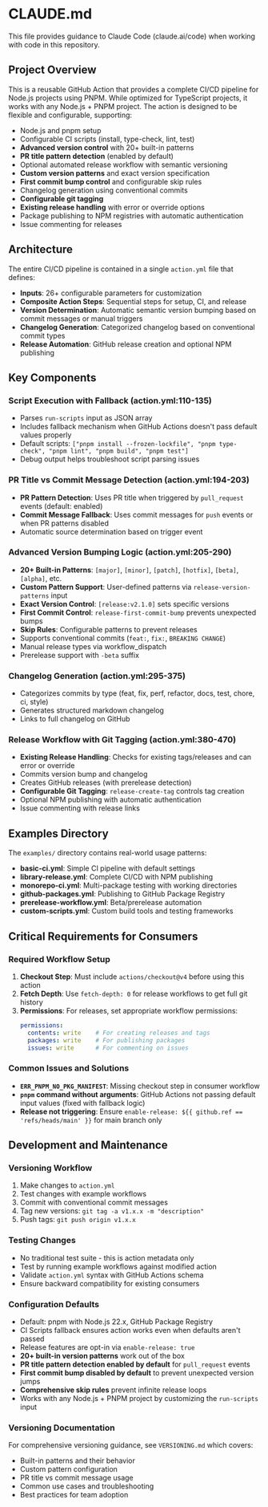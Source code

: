 # CLAUDE.md

This file provides guidance to Claude Code (claude.ai/code) when working with code in this repository.

## Project Overview

This is a reusable GitHub Action that provides a complete CI/CD pipeline for Node.js projects using PNPM. While optimized for TypeScript projects, it works with any Node.js + PNPM project. The action is designed to be flexible and configurable, supporting:

- Node.js and pnpm setup
- Configurable CI scripts (install, type-check, lint, test)
- **Advanced version control** with 20+ built-in patterns
- **PR title pattern detection** (enabled by default)
- Optional automated release workflow with semantic versioning
- **Custom version patterns** and exact version specification
- **First commit bump control** and configurable skip rules
- Changelog generation using conventional commits
- **Configurable git tagging**
- **Existing release handling** with error or override options
- Package publishing to NPM registries with automatic authentication
- Issue commenting for releases

## Architecture

The entire CI/CD pipeline is contained in a single `action.yml` file that defines:

- **Inputs**: 26+ configurable parameters for customization
- **Composite Action Steps**: Sequential steps for setup, CI, and release
- **Version Determination**: Automatic semantic version bumping based on commit messages or manual triggers
- **Changelog Generation**: Categorized changelog based on conventional commit types
- **Release Automation**: GitHub release creation and optional NPM publishing

## Key Components

### Script Execution with Fallback (action.yml:110-135)
- Parses `run-scripts` input as JSON array
- Includes fallback mechanism when GitHub Actions doesn't pass default values properly
- Default scripts: `["pnpm install --frozen-lockfile", "pnpm type-check", "pnpm lint", "pnpm build", "pnpm test"]`
- Debug output helps troubleshoot script parsing issues

### PR Title vs Commit Message Detection (action.yml:194-203)
- **PR Pattern Detection**: Uses PR title when triggered by `pull_request` events (default: enabled)
- **Commit Message Fallback**: Uses commit messages for `push` events or when PR patterns disabled
- Automatic source determination based on trigger event

### Advanced Version Bumping Logic (action.yml:205-290)
- **20+ Built-in Patterns**: `[major]`, `[minor]`, `[patch]`, `[hotfix]`, `[beta]`, `[alpha]`, etc.
- **Custom Pattern Support**: User-defined patterns via `release-version-patterns` input
- **Exact Version Control**: `[release:v2.1.0]` sets specific versions
- **First Commit Control**: `release-first-commit-bump` prevents unexpected bumps
- **Skip Rules**: Configurable patterns to prevent releases
- Supports conventional commits (`feat:`, `fix:`, `BREAKING CHANGE`)
- Manual release types via workflow_dispatch
- Prerelease support with `-beta` suffix

### Changelog Generation (action.yml:295-375)
- Categorizes commits by type (feat, fix, perf, refactor, docs, test, chore, ci, style)
- Generates structured markdown changelog
- Links to full changelog on GitHub

### Release Workflow with Git Tagging (action.yml:380-470)
- **Existing Release Handling**: Checks for existing tags/releases and can error or override
- Commits version bump and changelog
- Creates GitHub releases (with prerelease detection)
- **Configurable Git Tagging**: `release-create-tag` controls tag creation
- Optional NPM publishing with automatic authentication
- Issue commenting with release links

## Examples Directory

The `examples/` directory contains real-world usage patterns:
- **basic-ci.yml**: Simple CI pipeline with default settings
- **library-release.yml**: Complete CI/CD with NPM publishing
- **monorepo-ci.yml**: Multi-package testing with working directories
- **github-packages.yml**: Publishing to GitHub Package Registry
- **prerelease-workflow.yml**: Beta/prerelease automation
- **custom-scripts.yml**: Custom build tools and testing frameworks

## Critical Requirements for Consumers

### Required Workflow Setup
1. **Checkout Step**: Must include `actions/checkout@v4` before using this action
2. **Fetch Depth**: Use `fetch-depth: 0` for release workflows to get full git history
3. **Permissions**: For releases, set appropriate workflow permissions:
   ```yaml
   permissions:
     contents: write    # For creating releases and tags
     packages: write    # For publishing packages
     issues: write      # For commenting on issues
   ```

### Common Issues and Solutions
- **`ERR_PNPM_NO_PKG_MANIFEST`**: Missing checkout step in consumer workflow
- **`pnpm` command without arguments**: GitHub Actions not passing default input values (fixed with fallback logic)
- **Release not triggering**: Ensure `enable-release: ${{ github.ref == 'refs/heads/main' }}` for main branch only

## Development and Maintenance

### Versioning Workflow
1. Make changes to `action.yml`
2. Test changes with example workflows
3. Commit with conventional commit messages
4. Tag new versions: `git tag -a v1.x.x -m "description"`
5. Push tags: `git push origin v1.x.x`

### Testing Changes
- No traditional test suite - this is action metadata only
- Test by running example workflows against modified action
- Validate `action.yml` syntax with GitHub Actions schema
- Ensure backward compatibility for existing consumers

### Configuration Defaults
- Default: pnpm with Node.js 22.x, GitHub Package Registry
- CI Scripts fallback ensures action works even when defaults aren't passed
- Release features are opt-in via `enable-release: true`
- **20+ built-in version patterns** work out of the box
- **PR title pattern detection enabled by default** for `pull_request` events
- **First commit bump disabled by default** to prevent unexpected version jumps
- **Comprehensive skip rules** prevent infinite release loops
- Works with any Node.js + PNPM project by customizing the `run-scripts` input

### Versioning Documentation
For comprehensive versioning guidance, see `VERSIONING.md` which covers:
- Built-in patterns and their behavior
- Custom pattern configuration
- PR title vs commit message usage
- Common use cases and troubleshooting
- Best practices for team adoption
